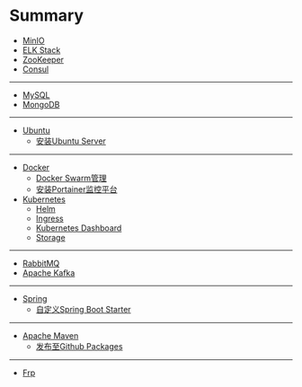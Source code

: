 # Summary
<!-- 中间件/服务 -->
* [MinIO](middleware/MinIO.md)
* [ELK Stack](middleware/ELK_Stack.md)
* [ZooKeeper](middleware/ZooKeeper.md)
* [Consul](middleware/Consul.md)
---
<!-- 数据库(database) -->
* [MySQL](database/MySQL.md)
* [MongoDB](database/MongoDB.md)

---
<!-- 操作系统(System) -->
* [Ubuntu](ubuntu/README.md)
  * [安装Ubuntu Server](ubuntu/install_ubuntu_server.md)

---
<!-- 容器(containers) -->
* [Docker](containers/docker/README.md)
  * [Docker Swarm管理](containers/docker/docker_swarm.md)
  * [安装Portainer监控平台](containers/docker/install_portainer.md)
* [Kubernetes](containers/kubernetes/README.md)
  * [Helm](containers/kubernetes/helm.md)
  * [Ingress](containers/kubernetes/ingress.md)
  * [Kubernetes Dashboard](containers/kubernetes/kubernetes_dashboard.md)
  * [Storage](containers/kubernetes/storage.md)

--- 
<!-- 消息队列(MQ) -->
* [RabbitMQ](MQ/rabbitmq.md)
* [Apache Kafka](MQ/kafka.md)

---
<!-- 框架(frameworks) -->
* [Spring](frameworks/spring/README.md)
  * [自定义Spring Boot Starter](frameworks/spring/creating_spring_boot_starter.md)

---
<!-- 其他工具(Tools) -->
* [Apache Maven](tools/maven/README.md)
  * [发布至Github Packages](tools/maven/publish_to_github_packages.md)

---
<!-- 服务（Service） -->
* [Frp](service/frp.md)